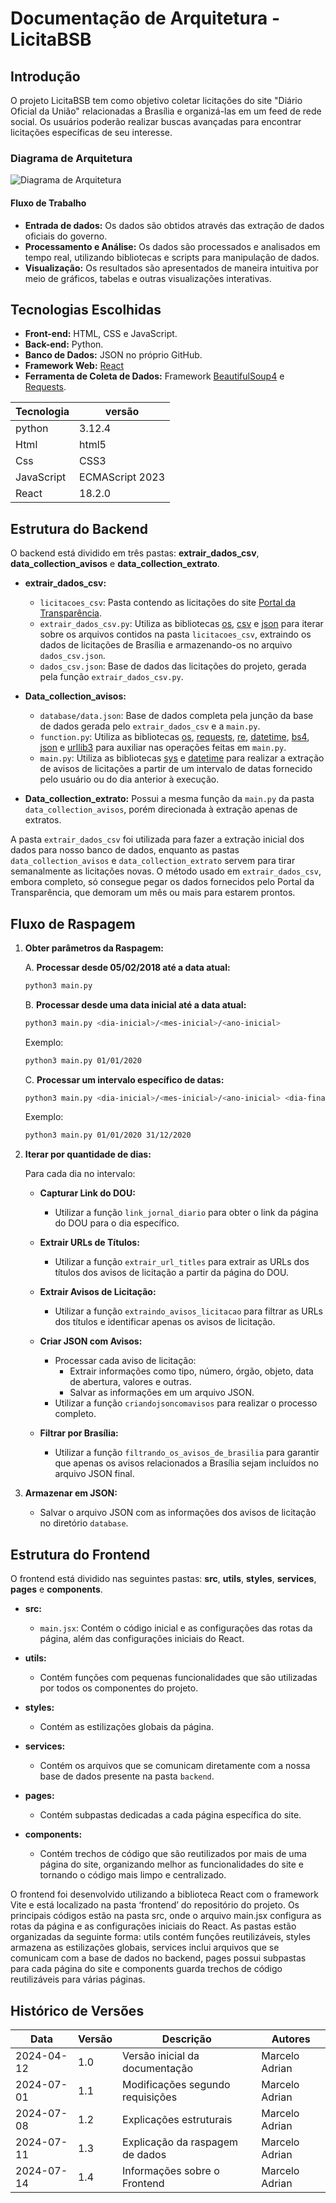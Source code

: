 # Documentação de Arquitetura - LicitaBSB

## Introdução

O projeto LicitaBSB tem como objetivo coletar licitações do site "Diário Oficial da União" relacionadas a Brasília e organizá-las em um feed de rede social. Os usuários poderão realizar buscas avançadas para encontrar licitações específicas de seu interesse.

### Diagrama de Arquitetura

![Diagrama de Arquitetura](diagrama_final.png)

#### Fluxo de Trabalho
- **Entrada de dados:** Os dados são obtidos através das extração de dados oficiais do governo.
- **Processamento e Análise:** Os dados são processados e analisados em tempo real, utilizando bibliotecas e scripts para manipulação de dados.
- **Visualização:** Os resultados são apresentados de maneira intuitiva por meio de gráficos, tabelas e outras visualizações interativas.

## Tecnologias Escolhidas

- **Front-end:** HTML, CSS e JavaScript.
- **Back-end:** Python.
- **Banco de Dados:** JSON no próprio GitHub.
- **Framework Web:** [React](https://react.dev/)
- **Ferramenta de Coleta de Dados:** Framework [BeautifulSoup4](https://beautiful-soup-4.readthedocs.io/en/latest/) e [Requests](https://pypi.org/project/requests/).

| Tecnologia | versão          |
|------------|-----------------|
| python     | 3.12.4          |
| Html       | html5           |
| Css        | CSS3            |
| JavaScript | ECMAScript 2023 |
| React      | 18.2.0          |


## Estrutura do Backend

O backend está dividido em três pastas: **extrair_dados_csv**, **data_collection_avisos** e **data_collection_extrato**.

- **extrair_dados_csv:**
  - `licitacoes_csv`: Pasta contendo as licitações do site [Portal da Transparência](https://portaldatransparencia.gov.br/download-de-dados/licitacoes_csv).
  - `extrair_dados_csv.py`: Utiliza as bibliotecas [os](https://docs.python.org/3/library/os.html), [csv](https://docs.python.org/3/library/csv.html) e [json](https://docs.python.org/3/library/json.html) para iterar sobre os arquivos contidos na pasta `licitacoes_csv`, extraindo os dados de licitações de Brasília e armazenando-os no arquivo `dados_csv.json`.
  - `dados_csv.json`: Base de dados das licitações do projeto, gerada pela função `extrair_dados_csv.py`.

- **Data_collection_avisos:** 
  - `database/data.json`: Base de dados completa pela junção da base de dados gerada pelo `extrair_dados_csv` e a `main.py`.
  - `function.py`: Utiliza as bibliotecas [os](https://docs.python.org/3/library/os.html), [requests](https://pypi.org/project/requests/), [re](https://docs.python.org/3/library/re.html), [datetime](https://docs.python.org/3/library/datetime.html), [bs4](https://pypi.org/project/beautifulsoup4/), [json](https://docs.python.org/3/library/json.html) e [urllib3](https://pypi.org/project/urllib3/) para auxiliar nas operações feitas em `main.py`.
  - `main.py`: Utiliza as bibliotecas [sys](https://docs.python.org/3/library/sys.html) e [datetime](https://docs.python.org/3/library/datetime.html) para realizar a extração de avisos de licitações a partir de um intervalo de datas fornecido pelo usuário ou do dia anterior à execução.

- **Data_collection_extrato:** Possui a mesma função da `main.py` da pasta `data_collection_avisos`, porém direcionada à extração apenas de extratos.

A pasta `extrair_dados_csv` foi utilizada para fazer a extração inicial dos dados para nosso banco de dados, enquanto as pastas `data_collection_avisos` e `data_collection_extrato` servem para tirar semanalmente as licitações novas. O método usado em `extrair_dados_csv`, embora completo, só consegue pegar os dados fornecidos pelo Portal da Transparência, que demoram um mês ou mais para estarem prontos.

## Fluxo de Raspagem

1. **Obter parâmetros da Raspagem:**

    A. **Processar desde 05/02/2018 até a data atual:**
    ```sh
    python3 main.py
    ```

    B. **Processar desde uma data inicial até a data atual:**
    ```sh
    python3 main.py <dia-inicial>/<mes-inicial>/<ano-inicial>
    ```

    Exemplo:
    ```sh
    python3 main.py 01/01/2020
    ```

    C. **Processar um intervalo específico de datas:**
    ```sh
    python3 main.py <dia-inicial>/<mes-inicial>/<ano-inicial> <dia-final>/<mes-final>/<ano-final>
    ```

    Exemplo:
    ```sh
    python3 main.py 01/01/2020 31/12/2020
    ```

2. **Iterar por quantidade de dias:**

    Para cada dia no intervalo:

    - **Capturar Link do DOU:**
        - Utilizar a função `link_jornal_diario` para obter o link da página do DOU para o dia específico.

    - **Extrair URLs de Títulos:**
        - Utilizar a função `extrair_url_titles` para extrair as URLs dos títulos dos avisos de licitação a partir da página do DOU.

    - **Extrair Avisos de Licitação:**
        - Utilizar a função `extraindo_avisos_licitacao` para filtrar as URLs dos títulos e identificar apenas os avisos de licitação.

    - **Criar JSON com Avisos:**
        - Processar cada aviso de licitação:
            - Extrair informações como tipo, número, órgão, objeto, data de abertura, valores e outras.
            - Salvar as informações em um arquivo JSON.
        - Utilizar a função `criandojsoncomavisos` para realizar o processo completo.

    - **Filtrar por Brasília:**
        - Utilizar a função `filtrando_os_avisos_de_brasilia` para garantir que apenas os avisos relacionados a Brasília sejam incluídos no arquivo JSON final.

3. **Armazenar em JSON:**

    - Salvar o arquivo JSON com as informações dos avisos de licitação no diretório `database`.

## Estrutura do Frontend

O frontend está dividido nas seguintes pastas: **src**, **utils**, **styles**, **services**, **pages** e **components**.

- **src:**
  - `main.jsx`: Contém o código inicial e as configurações das rotas da página, além das configurações iniciais do React.

- **utils:**
  - Contém funções com pequenas funcionalidades que são utilizadas por todos os componentes do projeto.

- **styles:**
  - Contém as estilizações globais da página.

- **services:**
  - Contém os arquivos que se comunicam diretamente com a nossa base de dados presente na pasta `backend`.

- **pages:**
  - Contém subpastas dedicadas a cada página específica do site.

- **components:**
  - Contém trechos de código que são reutilizados por mais de uma página do site, organizando melhor as funcionalidades do site e tornando o código mais limpo e centralizado.


O frontend foi desenvolvido utilizando a biblioteca React com o framework Vite e está localizado na pasta ‘frontend’ do repositório do projeto. Os principais códigos estão na pasta src, onde o arquivo main.jsx configura as rotas da página e as configurações iniciais do React. As pastas estão organizadas da seguinte forma: utils contém funções reutilizáveis, styles armazena as estilizações globais, services inclui arquivos que se comunicam com a base de dados no backend, pages possui subpastas para cada página do site e components guarda trechos de código reutilizáveis para várias páginas.



## Histórico de Versões

| Data       | Versão | Descrição                               | Autores         |
|------------|--------|-----------------------------------------|-----------------|
| 2024-04-12 | 1.0    | Versão inicial da documentação          | Marcelo Adrian  |
| 2024-07-01 | 1.1    | Modificações segundo requisições        | Marcelo Adrian  |
| 2024-07-08 | 1.2    | Explicações estruturais                 | Marcelo Adrian  |
| 2024-07-11 | 1.3    | Explicação da raspagem de dados         | Marcelo Adrian  |
| 2024-07-14 | 1.4    | Informações sobre o Frontend            | Marcelo Adrian  |